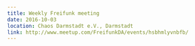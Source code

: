 ```yaml
---
title: Weekly Freifunk meeting
date: 2016-10-03
location: Chaos Darmstadt e.V., Darmstadt
link: http://www.meetup.com/FreifunkDA/events/hsbhmlyvnbfb/
---
```

